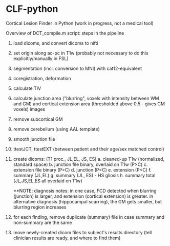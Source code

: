 # CLF-python
Cortical Lesion Finder in Python (work in progress, not a medical tool)

Overview of DCT_compile.m script: steps in the pipeline
1. load dicoms, and convert dicoms to nifti
2. set origin along ac-pc in T1w (probably not necessary to do this explicitly/manually in FSL)
3. segmentation (incl. conversion to MNI) with cat12-equivalent
4. coregistration, deformation
5. calculate TIV
6. calculate junction area ("blurring", voxels with intensity between WM and GM) and cortical extension area (thresholded above 0.5 - gives GM voxels) images
7. remove subcortical GM
8. remove cerebellum (using AAL template)
9. smooth junction file
10. ttestJCT, ttestEXT (between patient and their age/sex matched control)
11. create dicoms: (T1 proc., JL,EL, JS, ES)
    a. cleaned-up T1w (normalized, standard space)
    b. junction file binary, overlaid on T1w (P>C)
    c. extension file binary (P>C)
    d. junction (P<C)
    e. extension (P<C)
    f. summary (JL,EL)
    g. summary (JL, ES) - HS gliosis
    h. summary total (JL,JS,EL,ES all overlaid on T1w)
    
    **NOTE: diagnosis notes: in one case, FCD detected when blurring (junction) is larger, and extension (cortical extension) is greater. in alternative diagnosis (hippocampal scarring), the GM gets smaller, but blurring region increases

12. for each finding, remove duplicate (summary) file in case summary and non-summary are the same
13. move newly-created dicom files to subject's results directory (tell clinician results are ready, and where to find them)
